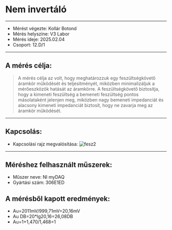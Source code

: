 # Nem invertáló  
---  

- Mérést végezte: Kollár Botond  
- Mérés helyszíne: V3 Labor  
- Mérés ideje: 2025.02.04  
- Csoport: 12.D/1
 
---  

## A mérés célja:  
>   A mérés célja az volt, hogy meghatározzuk egy feszültségkövető áramkör működését és teljesítményét, miközben minimalizáljuk a mérőeszközök hatását az áramkörre. A feszültségkövető biztosítja, hogy a kimeneti feszültség a bemeneti feszültség pontos másolataként jelenjen meg, miközben nagy bemeneti impedanciát és alacsony kimeneti impedanciát biztosít, hogy ne zavarja meg az áramkör működését.    

---  

## Kapcsolás:  
- Kapcsolási rajz megvalósítása:    ![fesz2](https://github.com/user-attachments/assets/65d5c4ad-f567-48f1-81dc-50314dea5f31)

---  

## Méréshez felhasznált műszerek:  
-  Műszer neve:  NI myDAQ    
-  Gyártási szám:  306E1ED  

## A mérésből kapott eredmények:  
-  Au=2011mV/999,71mV=20,16mV
-  Au DB=20*lg20,16=26,08DB
-  Au=1+1,470/1,468=1
